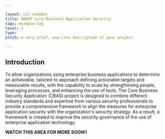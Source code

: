 ```yaml
---

layout: col-sidebar
title: OWASP Core Business Application Security
tags: example-tag
level: 1
type: 
pitch: A very brief, one-line description of your project

---
```


## Introduction
To allow organizations using enterprise business applications to determine an achievable, tailored-to approach defining actionable targets and measurable results, with the capability to scale by strengthening people, leveraging processes, and enhancing the use of tools. The Core Business Security Application (CBAS) project is designed to combine different industry standards and expertise from various security professionals to provide a comprehensive framework to align the measures for enterprise application security with the organization's security strategy. As a result, a framework is created to improve the security governance of the use of enterprise application technology.


__WATCH THIS AREA FOR MORE SOON!!__
